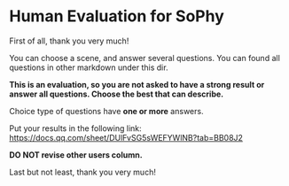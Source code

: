 # Human Evaluation for SoPhy

First of all, thank you very much!

You can choose a scene, and answer several questions. You can found all questions in other markdown under this dir.

**This is an evaluation, so you are not asked to have a strong result or answer all questions. Choose the best that can describe.** 

Choice type of questions have **one or more** answers. 

Put your results in the following link:
https://docs.qq.com/sheet/DUlFvSG5sWEFYWlNB?tab=BB08J2



**DO NOT revise other users column.**

Last but not least, thank you very much!